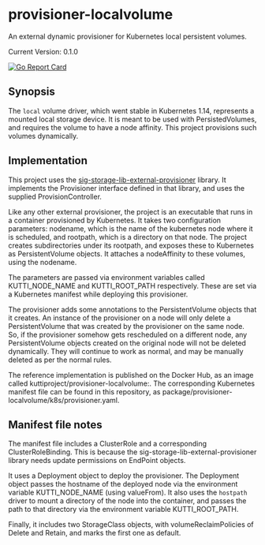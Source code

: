 # provisioner-localvolume
An external dynamic provisioner for Kubernetes local persistent volumes.

Current Version: 0.1.0

[![Go Report Card](https://goreportcard.com/badge/github.com/kuttiproject/provisioner-localvolume)](https://goreportcard.com/report/github.com/kuttiproject/provisioner-localvolume)

## Synopsis
The `local` volume driver, which went stable in Kubernetes 1.14, represents 
a mounted local storage device. It is meant to be used with PersistedVolumes,
and requires the volume to have a node affinity. This project provisions 
such volumes dynamically.

## Implementation
This project uses the [sig-storage-lib-external-provisioner](https://github.com/kubernetes-sigs/sig-storage-lib-external-provisioner) library. It implements the Provisioner 
interface defined in that library, and uses the supplied ProvisionController.

Like any other external provisioner, the project is an executable that runs
in a container provisioned by Kubernetes. It takes two configuration 
parameters: nodename, which is the name of the kubernetes node where it is
scheduled, and rootpath, which is a directory on that node. The project 
creates subdirectories under its rootpath, and exposes these to Kubernetes
as PersistentVolume objects. It attaches a nodeAffinity to these volumes,
using the nodename.

The parameters are passed via environment variables called KUTTI_NODE_NAME
and KUTTI_ROOT_PATH respectively. These are set via a Kubernetes manifest
while deploying this provisioner.

The provisioner adds some annotations to the PersistentVolume objects that
it creates. An instance of the provisioner on a node will only delete
a PersistentVolume that was created by the provisioner on the same node. So,
if the provisioner somehow gets rescheduled on a different node, any 
PersistentVolume objects created on the original node will not be deleted
dynamically. They will continue to work as normal, and may be manually deleted
as per the normal rules.

The reference implementation is published on the Docker Hub, as an image 
called kuttiproject/provisioner-localvolume:<version>. The corresponding
Kubernetes manifest file can be found in this repository, as 
package/provisioner-localvolume/k8s/provisioner.yaml.

## Manifest file notes
The manifest file includes a ClusterRole and a corresponding ClusterRoleBinding.
This is because the sig-storage-lib-external-provisioner library needs 
update permissions on EndPoint objects.

It uses a Deployment object to deploy the provisioner. The Deployment object
passes the hostname of the deployed node via the environment variable
KUTTI_NODE_NAME (using valueFrom). It also uses the `hostpath` driver to
mount a directory of the node into the container, and passes the path to 
that directory via the environment variable KUTTI_ROOT_PATH.

Finally, it includes two StorageClass objects, with volumeReclaimPolicies of
Delete and Retain, and marks the first one as default.
